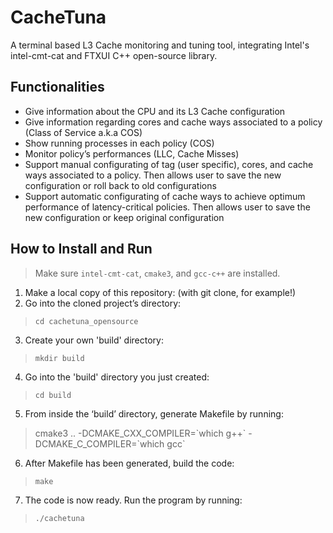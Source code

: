 # CacheTuna
A terminal based L3 Cache monitoring and tuning tool, integrating Intel's intel-cmt-cat and FTXUI C++ open-source library.

## Functionalities
* Give information about the CPU and its L3 Cache configuration 
* Give information regarding cores and cache ways associated to a policy (Class of Service a.k.a COS)
* Show running processes in each policy (COS)
* Monitor policy’s performances (LLC, Cache Misses)
* Support manual configurating of tag (user specific), cores, and cache ways associated to a policy. Then allows user to save the new configuration or roll back to old configurations
* Support automatic configurating of cache ways to achieve optimum performance of latency-critical policies. Then allows user to save the new configuration or keep original configuration

## How to Install and Run
> Make sure `intel-cmt-cat`, `cmake3`, and `gcc-c++` are installed.
1. Make a local copy of this repository:
(with git clone, for example!)
2. Go into the cloned project’s directory: 
>```cd cachetuna_opensource```
3. Create your own 'build' directory:
>```mkdir build```
4. Go into the 'build' directory you just created:
>```cd build```
5. From inside the ‘build’ directory, generate Makefile by running: 
>cmake3 .. -DCMAKE_CXX_COMPILER=\`which g++\` -DCMAKE_C_COMPILER=\`which gcc\`
6. After Makefile has been generated, build the code: 
>```make```
7. The code is now ready. Run the program by running: 
>```./cachetuna```
